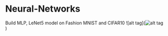 # Neural-Networks
Build MLP, LeNet5 model on Fashion MNIST and CIFAR10
![alt tag](![alt tag](https://cdn.analyticsvidhya.com/wp-content/uploads/2020/02/ANN-Graph.gif))
